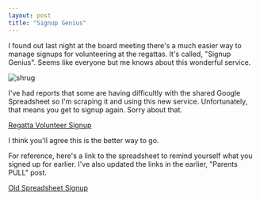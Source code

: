 ```yaml
---
layout: post  
title: "Signup Genius"
---
```

I found out last night at the board meeting there's a much easier way to manage
signups for volunteering at the regattas. It's called, "Signup Genius". Seems
like everyone but me knows about this wonderful service.

![shrug](http://i.imgur.com/OW25uUF.jpg)

I've had reports that some are having difficultly with the shared Google
Spreadsheet so I'm scraping it and using this new service. Unfortunately, that
means you get to signup again. Sorry about that.

[Regatta Volunteer
Signup](http://www.signupgenius.com/go/20f0a4dafab2ba2f49-regatta)

I think you'll agree this is the better way to go.

For reference, here's a link to the spreadsheet to remind yourself what you
signed up for earlier. I've also updated the links in the earlier, "Parents
PULL" post.

[Old Spreadsheet
Signup](https://docs.google.com/spreadsheets/d/1wBP7PCc3eJluqOD8FODPnv07FYmErZf5WuvAyhM-rqg/edit#gid=995762576)

